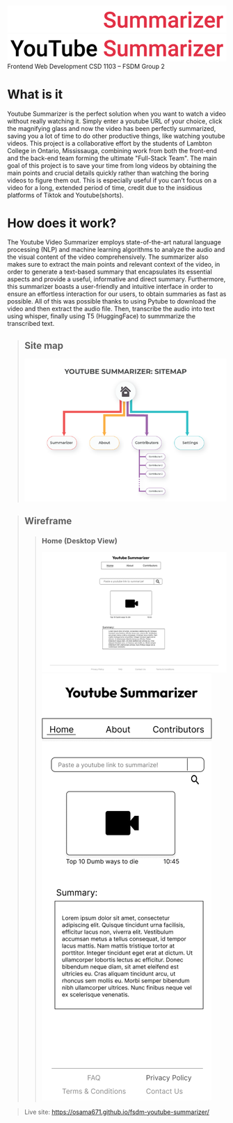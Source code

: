 ![Logo](./Readme%20Assets/logo-dark.png#gh-dark-mode-only) ![Logo](./Readme%20Assets/logo-light.png#gh-light-mode-only) 
Frontend Web Development CSD 1103 – FSDM Group 2

# What is it

Youtube Summarizer is the perfect solution when you want to watch a video without really watching it. Simply enter a youtube URL of your choice, click the magnifying glass and now the video has been perfectly summarized, saving you a lot of time to do other productive things, like watching youtube videos. This project is a collaborative effort by the students of Lambton College in Ontario, Mississauga, combining work from both the front-end and the back-end team forming the ultimate "Full-Stack Team". The main goal of this project is to save your time from long videos by obtaining the main points and crucial details quickly rather than watching the boring videos to figure them out. This is especially useful if you can’t focus on a video for a long, extended period of time, credit due to the insidious platforms of Tiktok and Youtube(shorts).

# How does it work?

The Youtube Video Summarizer employs state-of-the-art natural language processing (NLP) and machine learning algorithms to analyze the audio and the visual content of the video comprehensively. The summarizer also makes sure to extract the main points and relevant context of the video, in order to generate a text-based summary that encapsulates its essential aspects and provide a useful, informative and direct summary. Furthermore, this summarizer boasts a user-friendly and intuitive interface in order to ensure an effortless interaction for our users, to obtain summaries as fast as possible. All of this was possible thanks to using Pytube to download the video and then extract the audio file. Then, transcribe the audio into text using whisper, finally using T5 (HuggingFace) to summmarize the transcribed text.

> ## Site map
>
> ![sitemap](./Readme%20Assets/Sitemap-final.png)

> ## Wireframe
>
> > ### Home (Desktop View)
> >
> > ![Home-desktop](<./Readme%20Assets/Summarizer_(Home).png>)![Home-desktop](<./Readme%20Assets/Summarizer_(Home)_(Mobile).png>)

> Live site: https://osama671.github.io/fsdm-youtube-summarizer/
